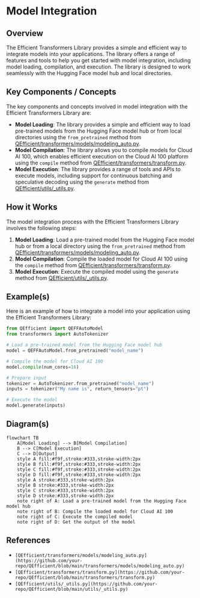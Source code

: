 # Model Integration
## Overview
The Efficient Transformers Library provides a simple and efficient way to integrate models into your applications. The library offers a range of features and tools to help you get started with model integration, including model loading, compilation, and execution. The library is designed to work seamlessly with the Hugging Face model hub and local directories.

## Key Components / Concepts
The key components and concepts involved in model integration with the Efficient Transformers Library are:

*   **Model Loading**: The library provides a simple and efficient way to load pre-trained models from the Hugging Face model hub or from local directories using the `from_pretrained` method from [QEfficient/transformers/models/modeling_auto.py](https://github.com/your-repo/QEfficient/blob/main/transformers/models/modeling_auto.py).
*   **Model Compilation**: The library allows you to compile models for Cloud AI 100, which enables efficient execution on the Cloud AI 100 platform using the `compile` method from [QEfficient/transformers/transform.py](https://github.com/your-repo/QEfficient/blob/main/transformers/transform.py).
*   **Model Execution**: The library provides a range of tools and APIs to execute models, including support for continuous batching and speculative decoding using the `generate` method from [QEfficient/utils/_utils.py](https://github.com/your-repo/QEfficient/blob/main/utils/_utils.py).

## How it Works
The model integration process with the Efficient Transformers Library involves the following steps:

1.  **Model Loading**: Load a pre-trained model from the Hugging Face model hub or from a local directory using the `from_pretrained` method from [QEfficient/transformers/models/modeling_auto.py](https://github.com/your-repo/QEfficient/blob/main/transformers/models/modeling_auto.py).
2.  **Model Compilation**: Compile the loaded model for Cloud AI 100 using the `compile` method from [QEfficient/transformers/transform.py](https://github.com/your-repo/QEfficient/blob/main/transformers/transform.py).
3.  **Model Execution**: Execute the compiled model using the `generate` method from [QEfficient/utils/_utils.py](https://github.com/your-repo/QEfficient/blob/main/utils/_utils.py).

## Example(s)
Here is an example of how to integrate a model into your application using the Efficient Transformers Library:

```python
from QEfficient import QEFFAutoModel
from transformers import AutoTokenizer

# Load a pre-trained model from the Hugging Face model hub
model = QEFFAutoModel.from_pretrained("model_name")

# Compile the model for Cloud AI 100
model.compile(num_cores=16)

# Prepare input
tokenizer = AutoTokenizer.from_pretrained("model_name")
inputs = tokenizer("My name is", return_tensors="pt")

# Execute the model
model.generate(inputs)
```

## Diagram(s)
```mermaid
flowchart TB
    A[Model Loading] --> B[Model Compilation]
    B --> C[Model Execution]
    C --> D[Output]
    style A fill:#f9f,stroke:#333,stroke-width:2px
    style B fill:#f9f,stroke:#333,stroke-width:2px
    style C fill:#f9f,stroke:#333,stroke-width:2px
    style D fill:#f9f,stroke:#333,stroke-width:2px
    style A stroke:#333,stroke-width:2px
    style B stroke:#333,stroke-width:2px
    style C stroke:#333,stroke-width:2px
    style D stroke:#333,stroke-width:2px
    note right of A: Load a pre-trained model from the Hugging Face model hub
    note right of B: Compile the loaded model for Cloud AI 100
    note right of C: Execute the compiled model
    note right of D: Get the output of the model
```

## References
*   `[QEfficient/transformers/models/modeling_auto.py](https://github.com/your-repo/QEfficient/blob/main/transformers/models/modeling_auto.py)`
*   `[QEfficient/transformers/transform.py](https://github.com/your-repo/QEfficient/blob/main/transformers/transform.py)`
*   `[QEfficient/utils/_utils.py](https://github.com/your-repo/QEfficient/blob/main/utils/_utils.py)`